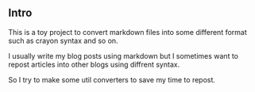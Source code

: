## Intro

This is a toy project to convert markdown files into some different format such as crayon syntax and so on.

I usually write my blog posts using markdown but I sometimes want to repost articles into other blogs using diffrent syntax.

So I try to make some util converters to save my time to repost.